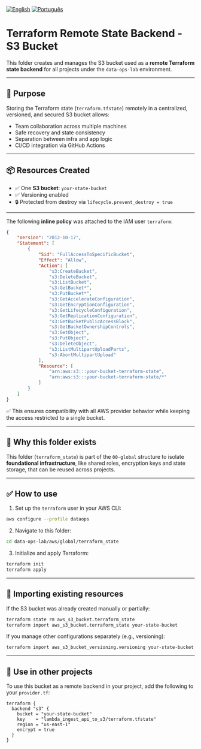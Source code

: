 [![English](https://img.shields.io/badge/lang-en-blue.svg)](README.md)
[![Português](https://img.shields.io/badge/lang-pt--br-green.svg)](README.pt-br.md)

# Terraform Remote State Backend - S3 Bucket

This folder creates and manages the S3 bucket used as a **remote Terraform state backend** for all projects under the `data-ops-lab` environment.

---

## 🎯 Purpose

Storing the Terraform state (`terraform.tfstate`) remotely in a centralized, versioned, and secured S3 bucket allows:

- Team collaboration across multiple machines
- Safe recovery and state consistency
- Separation between infra and app logic
- CI/CD integration via GitHub Actions

---

## 📦 Resources Created

- ✅ One **S3 bucket**: `your-state-bucket`
- ✅ Versioning enabled
- 🔒 Protected from destroy via `lifecycle.prevent_destroy = true`

---

The following **inline policy** was attached to the IAM user `terraform`:

```json
{
	"Version": "2012-10-17",
	"Statement": [
		{
			"Sid": "FullAccessToSpecificBucket",
			"Effect": "Allow",
			"Action": [
				"s3:CreateBucket",
				"s3:DeleteBucket",
				"s3:ListBucket",
				"s3:GetBucket*",
				"s3:PutBucket*",
				"s3:GetAccelerateConfiguration",
				"s3:GetEncryptionConfiguration",
				"s3:GetLifecycleConfiguration",
				"s3:GetReplicationConfiguration",
				"s3:GetBucketPublicAccessBlock",
				"s3:GetBucketOwnershipControls",
				"s3:GetObject",
				"s3:PutObject",
				"s3:DeleteObject",
				"s3:ListMultipartUploadParts",
				"s3:AbortMultipartUpload"
			],
			"Resource": [
				"arn:aws:s3:::your-bucket-terraform-state",
				"arn:aws:s3:::your-bucket-terraform-state/*"
			]
		}
	]
}
```

✅ This ensures compatibility with all AWS provider behavior while keeping the access restricted to a single bucket.

---

## 📁 Why this folder exists

This folder (`terraform_state`) is part of the `00-global` structure to isolate **foundational infrastructure**, like shared roles, encryption keys and state storage, that can be reused across projects.

---

## ✅ How to use

1. Set up the `terraform` user in your AWS CLI:

```bash
aws configure --profile dataops
```

2. Navigate to this folder:

```bash
cd data-ops-lab/aws/global/terraform_state
```

3. Initialize and apply Terraform:

```bash
terraform init
terraform apply
```

---

## 🔄 Importing existing resources

If the S3 bucket was already created manually or partially:

```bash
terraform state rm aws_s3_bucket.terraform_state
terraform import aws_s3_bucket.terraform_state your-state-bucket
```

If you manage other configurations separately (e.g., versioning):

```bash
terraform import aws_s3_bucket_versioning.versioning your-state-bucket
```

---

## 📌 Use in other projects

To use this bucket as a remote backend in your project, add the following to your `provider.tf`:

```hcl
terraform {
  backend "s3" {
    bucket = "your-state-bucket"
    key    = "lambda_ingest_api_to_s3/terraform.tfstate"
    region = "us-east-1"
    encrypt = true
  }
}
```

